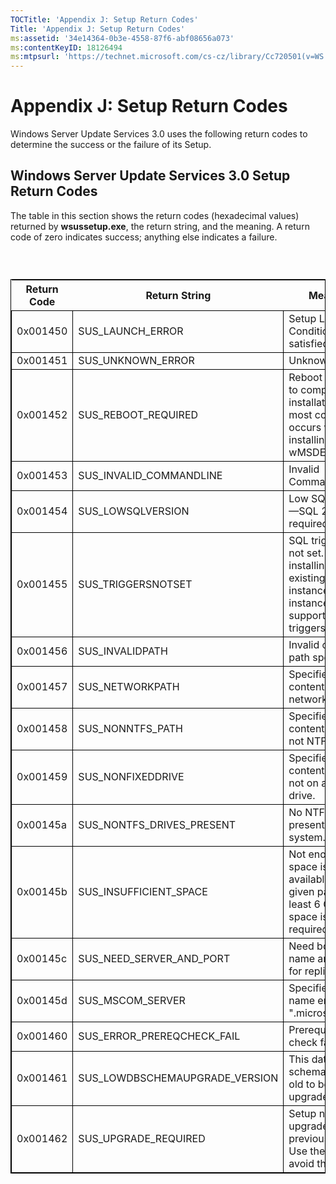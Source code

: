 ```yaml
---
TOCTitle: 'Appendix J: Setup Return Codes'
Title: 'Appendix J: Setup Return Codes'
ms:assetid: '34e14364-0b3e-4558-87f6-abf08656a073'
ms:contentKeyID: 18126494
ms:mtpsurl: 'https://technet.microsoft.com/cs-cz/library/Cc720501(v=WS.10)'
---
```


Appendix J: Setup Return Codes
==============================

Windows Server Update Services 3.0 uses the following return codes to determine the success or the failure of its Setup.

Windows Server Update Services 3.0 Setup Return Codes
-----------------------------------------------------

The table in this section shows the return codes (hexadecimal values) returned by **wsussetup.exe**, the return string, and the meaning. A return code of zero indicates success; anything else indicates a failure.

###  

 
<table style="border:1px solid black;">
<colgroup>
<col width="33%" />
<col width="33%" />
<col width="33%" />
</colgroup>
<thead>
<tr class="header">
<th>Return Code</th>
<th>Return String</th>
<th>Meaning</th>
</tr>
</thead>
<tbody>
<tr class="odd">
<td style="border:1px solid black;">0x001450</td>
<td style="border:1px solid black;">SUS_LAUNCH_ERROR</td>
<td style="border:1px solid black;">Setup Launch Conditions not satisfied.</td>
</tr>
<tr class="even">
<td style="border:1px solid black;">0x001451</td>
<td style="border:1px solid black;">SUS_UNKNOWN_ERROR</td>
<td style="border:1px solid black;">Unknown error.</td>
</tr>
<tr class="odd">
<td style="border:1px solid black;">0x001452</td>
<td style="border:1px solid black;">SUS_REBOOT_REQUIRED</td>
<td style="border:1px solid black;">Reboot required to complete the installation. This most commonly occurs when installing wMSDE.</td>
</tr>
<tr class="even">
<td style="border:1px solid black;">0x001453</td>
<td style="border:1px solid black;">SUS_INVALID_COMMANDLINE</td>
<td style="border:1px solid black;">Invalid CommandLine</td>
</tr>
<tr class="odd">
<td style="border:1px solid black;">0x001454</td>
<td style="border:1px solid black;">SUS_LOWSQLVERSION</td>
<td style="border:1px solid black;">Low SQL version—SQL 2005 is required.</td>
</tr>
<tr class="even">
<td style="border:1px solid black;">0x001455</td>
<td style="border:1px solid black;">SUS_TRIGGERSNOTSET</td>
<td style="border:1px solid black;">SQL triggers are not set. When installing on an existing SQL instance, that instance must support nested triggers.</td>
</tr>
<tr class="odd">
<td style="border:1px solid black;">0x001456</td>
<td style="border:1px solid black;">SUS_INVALIDPATH</td>
<td style="border:1px solid black;">Invalid content path specified.</td>
</tr>
<tr class="even">
<td style="border:1px solid black;">0x001457</td>
<td style="border:1px solid black;">SUS_NETWORKPATH</td>
<td style="border:1px solid black;">Specified content path is a network path.</td>
</tr>
<tr class="odd">
<td style="border:1px solid black;">0x001458</td>
<td style="border:1px solid black;">SUS_NONNTFS_PATH</td>
<td style="border:1px solid black;">Specified content path is not NTFS.</td>
</tr>
<tr class="even">
<td style="border:1px solid black;">0x001459</td>
<td style="border:1px solid black;">SUS_NONFIXEDDRIVE</td>
<td style="border:1px solid black;">Specified content path is not on a fixed drive.</td>
</tr>
<tr class="odd">
<td style="border:1px solid black;">0x00145a</td>
<td style="border:1px solid black;">SUS_NONTFS_DRIVES_PRESENT</td>
<td style="border:1px solid black;">No NTFS drives present on the system.</td>
</tr>
<tr class="even">
<td style="border:1px solid black;">0x00145b</td>
<td style="border:1px solid black;">SUS_INSUFFICIENT_SPACE</td>
<td style="border:1px solid black;">Not enough space is available at the given path. At least 6 GB of space is required.</td>
</tr>
<tr class="odd">
<td style="border:1px solid black;">0x00145c</td>
<td style="border:1px solid black;">SUS_NEED_SERVER_AND_PORT</td>
<td style="border:1px solid black;">Need both server name and port for replica mode.</td>
</tr>
<tr class="even">
<td style="border:1px solid black;">0x00145d</td>
<td style="border:1px solid black;">SUS_MSCOM_SERVER</td>
<td style="border:1px solid black;">Specified server name ends in &quot;.microsoft.com&quot;.</td>
</tr>
<tr class="odd">
<td style="border:1px solid black;">0x001460</td>
<td style="border:1px solid black;">SUS_ERROR_PREREQCHECK_FAIL</td>
<td style="border:1px solid black;">Prerequisite check failed.</td>
</tr>
<tr class="even">
<td style="border:1px solid black;">0x001461</td>
<td style="border:1px solid black;">SUS_LOWDBSCHEMAUPGRADE_VERSION</td>
<td style="border:1px solid black;">This database schema is too old to be upgraded.</td>
</tr>
<tr class="odd">
<td style="border:1px solid black;">0x001462</td>
<td style="border:1px solid black;">SUS_UPGRADE_REQUIRED</td>
<td style="border:1px solid black;">Setup needs to upgrade from a previous version. Use the /G to avoid this error.</td>
</tr>
</tbody>
</table>
